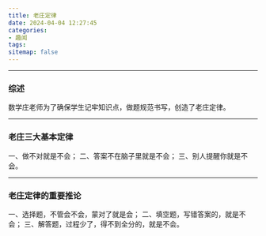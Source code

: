 ```yaml
---
title: 老庄定律
date: 2024-04-04 12:27:45
categories: 
- 趣闻
tags: 
sitemap: false
---
```


---
### 综述
数学庄老师为了确保学生记牢知识点，做题规范书写，创造了老庄定律。

---
### 老庄三大基本定律
一、做不对就是不会；
二、答案不在脑子里就是不会；
三、别人提醒你就是不会。

---
### 老庄定律的重要推论
一、选择题，不管会不会，蒙对了就是会；
二、填空题，写错答案的，就是不会；
三、解答题，过程少了，得不到全分的，就是不会。
